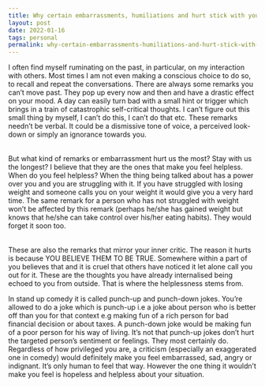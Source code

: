 ```yaml
---
title: Why certain embarrassments, humiliations and hurt stick with you?
layout: post
date: 2022-01-16
tags: personal
permalink: why-certain-embarrassments-humiliations-and-hurt-stick-with-you
---
```

<p style="margin-bottom: 32px" class="body"><span>I often find myself ruminating on the past, in particular, on my interaction with others. Most times I am not even making a conscious choice to do so, to recall and repeat the conversations. There are always some remarks you can’t move past. They pop up every now and then and have a drastic effect on your mood. A day can easily turn bad with a small hint or trigger which brings in a train of catastrophic self-critical thoughts. I can’t figure out this small thing by myself, I can’t do this, I can’t do that etc. These remarks needn’t be verbal. It could be a dismissive tone of voice, a perceived look-down or simply an ignorance towards you.</span></p><p style="margin-bottom: 32px" class="body"><span>But what kind of remarks or embarrassment hurt us the most? Stay with us the longest? I believe that they are the ones that make you feel helpless. When do you feel helpless? When the thing being talked about has a power over you and you are struggling with it. If you have struggled with losing weight and someone calls you on your weight it would give you a very hard time. The same remark for a person who has not struggled with weight won’t be affected by this remark (perhaps he/she has gained weight but knows that he/she can take control over his/her eating habits). They would forget it soon too.</span></p><p class="body"><span>These are also the remarks that mirror your inner critic. The reason it hurts is because YOU BELIEVE THEM TO BE TRUE. Somewhere within a part of you believes that and it is cruel that others have noticed it let alone call you out for it. These are the thoughts you have already internalised being echoed to you from outside. That is where the helplessness stems from.</span></p><p class="body"><span>In stand up comedy it is called punch-up and punch-down jokes. You’re allowed to do a joke which is punch-up i.e a joke about person who is better off than you for that context e.g making fun of a rich person for bad financial decision or about taxes. A punch-down joke would be making fun of a poor person for his way of living. It’s not that punch-up jokes don’t hurt the targeted person’s sentiment or feelings. They most certainly do. Regardless of how privileged you are, a criticism (especially an exaggerated one in comedy) would definitely make you feel embarrassed, sad, angry or indignant. It’s only human to feel that way. However the one thing it wouldn’t make you feel is hopeless and helpless about your situation.</span></p>
